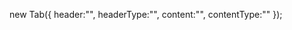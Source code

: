 new Tab({
        header:"",      <!--标签id名-->
        headerType:"",  <!--tab子标签类型-->
        content:"",     <!--内容区id名-->
        contentType:""  <!--内容区子标签类型-->
    });